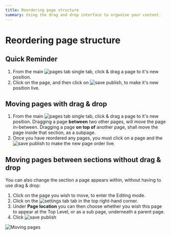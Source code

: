 ```yaml
---
title: Reordering page structure
summary: Using the drag and drop interface to organise your content.
---
```


# Reordering page structure

## Quick Reminder
 1. From the main ![pages tab single](/_images/pages-tab-single.png) tab, click & drag a page to it's new position.
 2. Click on the page, and then click on ![save publish](/_images/save-publish.png), to make it's new position live.

## Moving pages with drag & drop

 1. From the main ![pages tab single](/_images/pages-tab-single.png) tab, click & drag a page to it's new position.
Dragging a page **between** two other pages, will move the page in-between.
Dragging a page **on top of** another page, shall move the page inside that section, as a subpage.
 2. Once you have reordered any pages, you must click on a page and the ![save publish](/_images/save-publish.png) to make the new page order live.

## Moving pages between sections without drag & drop

You can also change the section a page appears within, without having to use drag & drop:

 1. Click on the page you wish to move, to enter the Editing mode.
 2. Click on the ![settings tab](/_images/settings-tab.png) tab in the top right-hand corner.
 3. Under **Page location** you can then choose whether you wish this page to appear at the Top Level, or as a sub page, underneath a parent page.
 4. Click ![save publish](/_images/save-publish.png)

![Moving pages](/_images/Moving-Pages.png)
